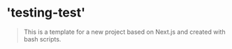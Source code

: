 # 'testing-test'

> This is a template for a new project based on Next.js and created with bash scripts.
